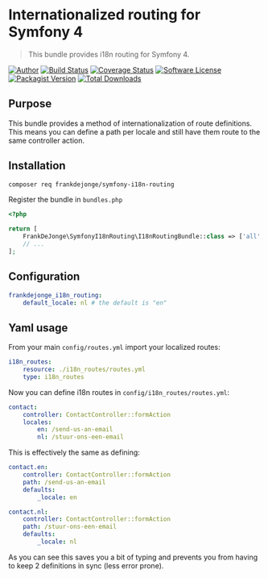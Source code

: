 # Internationalized routing for Symfony 4

> This bundle provides i18n routing for Symfony 4.

[![Author](https://img.shields.io/badge/author-@frankdejonge-blue.svg?style=flat-square)](https://twitter.com/frankdejonge)
[![Build Status](https://img.shields.io/travis/frankdejonge/symfony-i18n-routing/master.svg?style=flat-square)](https://travis-ci.org/frankdejonge/symfony-i18n-routing)
[![Coverage Status](https://img.shields.io/scrutinizer/coverage/g/frankdejonge/symfony-i18n-routing.svg?style=flat-square)](https://scrutinizer-ci.com/g/frankdejonge/symfony-i18n-routing/code-structure)
[![Software License](https://img.shields.io/badge/license-MIT-brightgreen.svg?style=flat-square)](LICENSE)
[![Packagist Version](https://img.shields.io/packagist/v/frankdejonge/symfony-i18n-routing.svg?style=flat-square)](https://packagist.org/packages/frankdejonge/symfony-i18n-routing)
[![Total Downloads](https://img.shields.io/packagist/dt/frankdejonge/symfony-i18n-routing.svg?style=flat-square)](https://packagist.org/packages/frankdejonge/symfony-i18n-routing)

## Purpose

This bundle provides a method of internationalization of route definitions. This means 
you can define a path per locale and still have them route to the same controller action.

## Installation

```bash
composer req frankdejonge/symfony-i18n-routing
```

Register the bundle in `bundles.php`

```php
<?php

return [
    FrankDeJonge\SymfonyI18nRouting\I18nRoutingBundle::class => ['all' => true],
    // ...
];
```

## Configuration

```yaml
frankdejonge_i18n_routing:
    default_locale: nl # the default is "en"
```

## Yaml usage

From your main `config/routes.yml` import your localized routes:

```yaml
i18n_routes:
    resource: ./i18n_routes/routes.yml
    type: i18n_routes
```

Now you can define i18n routes in `config/i18n_routes/routes.yml`:

```yaml
contact:
    controller: ContactController::formAction
    locales:
        en: /send-us-an-email
        nl: /stuur-ons-een-email
```

This is effectively the same as defining:

```yaml
contact.en:
    controller: ContactController::formAction
    path: /send-us-an-email
    defaults:
        _locale: en

contact.nl:
    controller: ContactController::formAction
    path: /stuur-ons-een-email
    defaults:
        _locale: nl
```

As you can see this saves you a bit of typing and prevents you from
having to keep 2 definitions in sync (less error prone).
